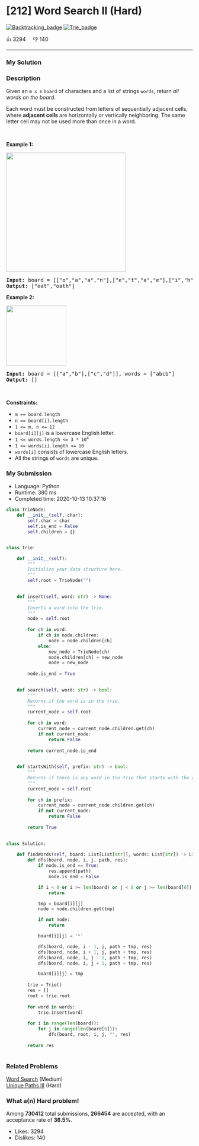 # [212] Word Search II (Hard)

[![Backtracking_badge](https://img.shields.io/badge/topic-Backtracking-green.svg)](https://leetcode.com/problems/word-search-ii/)  [![Trie_badge](https://img.shields.io/badge/topic-Trie-green.svg)](https://leetcode.com/problems/word-search-ii/) 

:+1: 3294 &nbsp; &nbsp; :thumbsdown: 140

---

### My Solution


### Description
<p>Given an <code>m x n</code> <code>board</code>&nbsp;of characters and a list of strings <code>words</code>, return <em>all words on the board</em>.</p>

<p>Each word must be constructed from letters of sequentially adjacent cells, where <strong>adjacent cells</strong> are horizontally or vertically neighboring. The same letter cell may not be used more than once in a word.</p>

<p>&nbsp;</p>
<p><strong>Example 1:</strong></p>
<img alt="" src="https://assets.leetcode.com/uploads/2020/11/07/search1.jpg" style="width: 322px; height: 322px;" />
<pre>
<strong>Input:</strong> board = [[&quot;o&quot;,&quot;a&quot;,&quot;a&quot;,&quot;n&quot;],[&quot;e&quot;,&quot;t&quot;,&quot;a&quot;,&quot;e&quot;],[&quot;i&quot;,&quot;h&quot;,&quot;k&quot;,&quot;r&quot;],[&quot;i&quot;,&quot;f&quot;,&quot;l&quot;,&quot;v&quot;]], words = [&quot;oath&quot;,&quot;pea&quot;,&quot;eat&quot;,&quot;rain&quot;]
<strong>Output:</strong> [&quot;eat&quot;,&quot;oath&quot;]
</pre>

<p><strong>Example 2:</strong></p>
<img alt="" src="https://assets.leetcode.com/uploads/2020/11/07/search2.jpg" style="width: 162px; height: 162px;" />
<pre>
<strong>Input:</strong> board = [[&quot;a&quot;,&quot;b&quot;],[&quot;c&quot;,&quot;d&quot;]], words = [&quot;abcb&quot;]
<strong>Output:</strong> []
</pre>

<p>&nbsp;</p>
<p><strong>Constraints:</strong></p>

<ul>
	<li><code>m == board.length</code></li>
	<li><code>n == board[i].length</code></li>
	<li><code>1 &lt;= m, n &lt;= 12</code></li>
	<li><code>board[i][j]</code> is a lowercase English letter.</li>
	<li><code>1 &lt;= words.length &lt;= 3 * 10<sup>4</sup></code></li>
	<li><code>1 &lt;= words[i].length &lt;= 10</code></li>
	<li><code>words[i]</code> consists of lowercase English letters.</li>
	<li>All the strings of <code>words</code> are unique.</li>
</ul>



### My Submission

- Language: Python
- Runtime: 380 ms
- Completed time: 2020-10-13 10:37:16

```Python
class TrieNode:
    def __init__(self, char):
        self.char = char
        self.is_end = False
        self.children = {}


class Trie:

    def __init__(self):
        """
        Initialize your data structure here.
        """
        self.root = TrieNode("")
        

    def insert(self, word: str) -> None:
        """
        Inserts a word into the trie.
        """
        node = self.root
        
        for ch in word:
            if ch in node.children:
                node = node.children[ch]
            else:
                new_node = TrieNode(ch)
                node.children[ch] = new_node
                node = new_node
        
        node.is_end = True
        

    def search(self, word: str) -> bool:
        """
        Returns if the word is in the trie.
        """
        current_node = self.root
        
        for ch in word:
            current_node = current_node.children.get(ch)
            if not current_node:
                return False
        
        return current_node.is_end
        

    def startsWith(self, prefix: str) -> bool:
        """
        Returns if there is any word in the trie that starts with the given prefix.
        """
        current_node = self.root
        
        for ch in prefix:
            current_node = current_node.children.get(ch)
            if not current_node:
                return False
            
        return True
    

class Solution:
        
    def findWords(self, board: List[List[str]], words: List[str]) -> List[str]:
        def dfs(board, node, i, j, path, res):
            if node.is_end == True:
                res.append(path)
                node.is_end = False

            if i < 0 or i >= len(board) or j < 0 or j >= len(board[0]):
                return

            tmp = board[i][j]
            node = node.children.get(tmp)

            if not node:
                return

            board[i][j] = '*'

            dfs(board, node, i - 1, j, path + tmp, res)
            dfs(board, node, i + 1, j, path + tmp, res)
            dfs(board, node, i, j - 1, path + tmp, res)
            dfs(board, node, i, j + 1, path + tmp, res)

            board[i][j] = tmp
            
        trie = Trie()
        res = []
        root = trie.root
        
        for word in words:
            trie.insert(word)
        
        for i in range(len(board)):
            for j in range(len(board[0])):
                dfs(board, root, i, j, "", res)
        
        return res
        

```


### Related Problems
[Word Search](https://leetcode.com/problems/word-search/) (Medium) <br>
[Unique Paths III](https://leetcode.com/problems/unique-paths-iii/) (Hard) <br>



### What a(n) Hard problem!
Among **730412** total submissions, **266454** are accepted, with an acceptance rate of **36.5%**. <br>

- Likes: 3294
- Dislikes: 140

